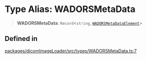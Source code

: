 # Type Alias: WADORSMetaData

> **WADORSMetaData**: `Record`\<`string`, [`WADORSMetaDataElement`](../interfaces/WADORSMetaDataElement.md)\>

## Defined in

[packages/dicomImageLoader/src/types/WADORSMetaData.ts:7](https://github.com/cornerstonejs/cornerstone3D/blob/ca63091460d8bdfd067d14a09b3105a6b4852ade/packages/dicomImageLoader/src/types/WADORSMetaData.ts#L7)
